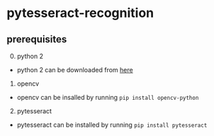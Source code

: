 # pytesseract-recognition

## prerequisites
0. python 2
  * python 2 can be downloaded from [here](python.org/downloads)
1. opencv
  * opencv can be insalled by running `pip install opencv-python`
2. pytesseract
  * pytesseract can be installed by running `pip install pytesseract`
